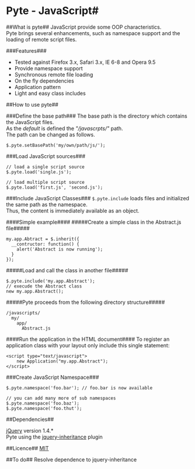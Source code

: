 # Pyte - JavaScript#

##What is pyte##
JavaScript provide some OOP characteristics. <br />
Pyte brings several enhancements, such as namespace support and the loading of remote script files.

###Features###
* Tested against Firefox 3.x, Safari 3.x, IE 6-8 and Opera 9.5 
* Provide namespace support
* Synchronous remote file loading
* On the fly dependencies
* Application pattern
* Light and easy class includes

##How to use pyte##

###Define the base path###
The base path is the directory which contains the JavaScript files.<br />
As the _default_ is defined the _"/javascrpts/"_ path.<br />
The path can be changed as follows.

    $.pyte.setBasePath('my/own/path/js/');

###Load JavaScript sources###

    // load a single script source
    $.pyte.load('single.js');

    // load multiple script source
    $.pyte.load('first.js', 'second.js');

###Include JavaScript Classes###
``$.pyte.include`` loads files and initialized the same path as the namespace. <br />
Thus, the content is immediately available as an object.

####Simple example####
#####Create a simple class in the Abstract.js file#####

    my.app.Abtract = $.inherit({
      __contructor: function() {
        alert('Abstract is now running');
      }
    });

#####Load and call the class in another file#####

    $.pyte.include('my.app.Abstract');
    // execude the Abstract class
    new my.app.Abstract();
    
#####Pyte proceeds from the following directory structure#####
  
    /javascripts/
      my/
        app/
          Abstract.js

####Run the application in the HTML document####
To register an application class with your layout only include this single statement:

    <script type="text/javascript">
        new Application("my.app.Abstract");
    </script>

###Create JavaScript Namespace###

    $.pyte.namespace('foo.bar'); // foo.bar is now available
  
    // you can add many more of sub namespaces
    $.pyte.namespace('foo.baz');
    $.pyte.namespace('foo.thut');

##Dependencies##

[jQuery](http://jquery.com/) version 1.4.*<br />
Pyte using the [jquery-inheritance](http://code.google.com/p/jquery-inheritance/) plugin

##Licence##
[MIT](http://www.opensource.org/licenses/mit-license.php)

##To do##
Resolve dependence to jquery-inheritance